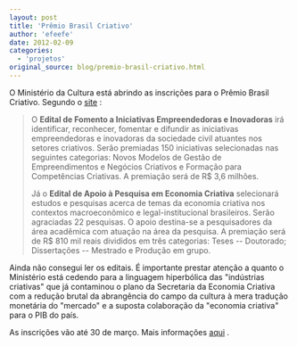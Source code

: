 ```yaml
---
layout: post
title: 'Prêmio Brasil Criativo'
author: 'efeefe'
date: 2012-02-09
categories:
  - 'projetos'
original_source: blog/premio-brasil-criativo.html
---
```


O Ministério da Cultura está abrindo as inscrições para o Prêmio Brasil Criativo. Segundo o [site](http://www.cultura.gov.br/site/2012/02/02/editais-premio-brasil-criativo-2/) :

> O **Edital de Fomento a Iniciativas Empreendedoras e Inovadoras** irá identificar, reconhecer, fomentar e difundir as iniciativas empreendedoras e inovadoras da sociedade civil atuantes nos setores criativos. Serão premiadas 150 iniciativas selecionadas nas seguintes categorias: Novos Modelos de Gestão de Empreendimentos e Negócios Criativos e Formação para Competências Criativas. A premiação será de R\$ 3,6 milhões.
>
> Já o **Edital de Apoio à Pesquisa em Economia Criativa** selecionará estudos e pesquisas acerca de temas da economia criativa nos contextos macroeconômico e legal-institucional brasileiros. Serão agraciadas 22 pesquisas. O apoio destina-se a pesquisadores da área acadêmica com atuação na área da pesquisa. A premiação será de R\$ 810 mil reais divididos em três categorias: Teses -- Doutorado; Dissertações -- Mestrado e Produção em grupo.

Ainda não consegui ler os editais. É importante prestar atenção a quanto o Ministério está cedendo para a linguagem hiperbólica das \"indústrias criativas\" que já contaminou o plano da Secretaria da Economia Criativa com a redução brutal da abrangência do campo da cultura à mera tradução monetária do \"mercado\" e a suposta colaboração da \"economia criativa\" para o PIB do país.

As inscrições vão até 30 de março. Mais informações [aqui](http://www.cultura.gov.br/site/2012/02/02/editais-premio-brasil-criativo-2/) .
